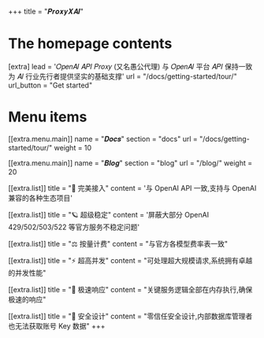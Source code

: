 +++
title = "𝑷𝒓𝒐𝒙𝒚𝑿𝑨𝑰"

# The homepage contents
[extra]
lead = '𝑂𝑝𝑒𝑛𝐴𝐼 𝐴𝑃𝐼 𝑃𝑟𝑜𝑥𝑦 (又名愚公代理) 与 𝑂𝑝𝑒𝑛𝐴𝐼 平台 𝐴𝑃𝐼 保持一致<br>为 𝐴𝐼 行业先行者提供坚实的基础支撑'
url = "/docs/getting-started/tour/"
url_button = "Get started"

# Menu items
[[extra.menu.main]]
name = "𝑫𝒐𝒄𝒔"
section = "docs"
url = "/docs/getting-started/tour/"
weight = 10

[[extra.menu.main]]
name = "𝑩𝒍𝒐𝒈"
section = "blog"
url = "/blog/"
weight = 20

[[extra.list]]
title = "🔋 完美接入"
content = '与 OpenAI API 一致,支持与 OpenAI 兼容的各种生态项目'

[[extra.list]]
title = "🪐 超级稳定"
content = '屏蔽大部分 OpenAI 429/502/503/522 等官方服务不稳定问题'

[[extra.list]]
title = "⚖️  按量计费"
content = "与官方各模型费率表一致"

[[extra.list]]
title = "⚡️ 超高并发"
content = "可处理超大规模请求,系统拥有卓越的并发性能"

[[extra.list]]
title = "🚀️ 极速响应"
content = "关键服务逻辑全部在内存执行,确保极速的响应"

[[extra.list]]
title = "🚦 安全设计"
content = "零信任安全设计,内部数据库管理者也无法获取账号 Key 数据"
+++

